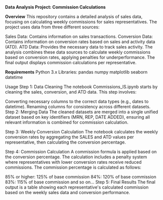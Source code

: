 **Data Analysis Project: Commission Calculations**

**Overview**
This repository contains a detailed analysis of sales data, focusing on calculating weekly commissions for sales representatives. The project uses data from three different sources:

Sales Data: Contains information on sales transactions.
Conversion Data: Contains information on conversion rates based on sales and activity data (ATD).
ATD Data: Provides the necessary data to track sales activity.
The analysis combines these data sources to calculate weekly commissions based on conversion rates, applying penalties for underperformance. The final output displays commission calculations per representative.


**Requirements**
Python 3.x
Libraries:
pandas
numpy
matplotlib
seaborn
datetime


Usage
Step 1: Data Cleaning
The notebook Commissions_IS.ipynb starts by cleaning the sales, conversion, and ATD data. This step involves:

Converting necessary columns to the correct data types (e.g., dates to datetime).
Renaming columns for consistency across different datasets.
Step 2: Merging Data
The cleaned datasets are merged into a single unified dataset based on key identifiers (MRN, REP, DATE ADDED), ensuring all relevant information is combined for commission calculation.

Step 3: Weekly Conversion Calculation
The notebook calculates the weekly conversion rates by aggregating the SALES and ATD values per representative, then calculating the conversion percentage.

Step 4: Commission Calculation
A commission formula is applied based on the conversion percentage. The calculation includes a penalty system where representatives with lower conversion rates receive reduced commissions. The commission percentage is calculated as follows:

85% or higher: 125% of base commission
84%: 120% of base commission
83%: 115% of base commission
and so on...
Step 5: Final Results
The final output is a table showing each representative's calculated commission based on the weekly sales data and conversion performance.
